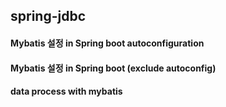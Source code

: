 ## spring-jdbc

#### Mybatis 설정 in Spring boot autoconfiguration
#### Mybatis 설정 in Spring boot (exclude autoconfig)
#### data process with mybatis

